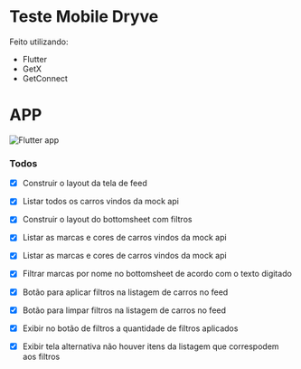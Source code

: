 # Teste Mobile Dryve

Feito utilizando:

  - Flutter
  - GetX
  - GetConnect


# APP


![Flutter app](https://s4.gifyu.com/images/ezgif.com-gif-maker5ce9df1ea7f3ac1d.gif)

### Todos

- [x] Construir o layout da tela de feed
- [x] Listar todos os carros vindos da mock api
- [x] Construir o layout do bottomsheet com filtros
- [x] Listar as marcas e cores de carros vindos da mock api
- [x] Listar as marcas e cores de carros vindos da mock api
- [x] Filtrar marcas por nome no bottomsheet de acordo com o texto digitado
- [x] Botão para aplicar filtros na listagem de carros no feed
- [x] Botão para limpar filtros na listagem de carros no feed
- [x] Exibir no botão de filtros a quantidade de filtros aplicados
- [x] Exibir tela alternativa não houver itens da listagem que correspodem aos filtros

